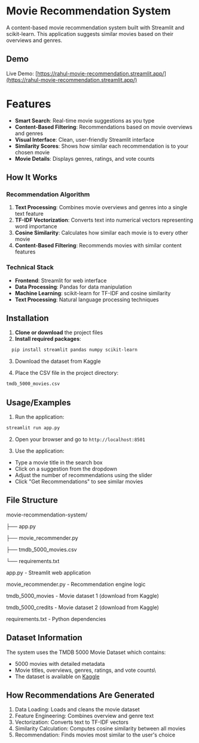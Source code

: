 
# Movie Recommendation System

A content-based movie recommendation system built with Streamlit and scikit-learn. This application suggests similar movies based on their overviews and genres.




## Demo

Live Demo: [https://rahul-movie-recommendation.streamlit.app/](https://rahul-movie-recommendation.streamlit.app/)
# Features

- **Smart Search**: Real-time movie suggestions as you type
- **Content-Based Filtering**: Recommendations based on movie overviews and genres
- **Visual Interface**: Clean, user-friendly Streamlit interface
- **Similarity Scores**: Shows how similar each recommendation is to your chosen movie
- **Movie Details**: Displays genres, ratings, and vote counts




## How It Works

### Recommendation Algorithm
1. **Text Processing**: Combines movie overviews and genres into a single text feature
2. **TF-IDF Vectorization**: Converts text into numerical vectors representing word importance
3. **Cosine Similarity**: Calculates how similar each movie is to every other movie
4. **Content-Based Filtering**: Recommends movies with similar content features

### Technical Stack
- **Frontend**: Streamlit for web interface
- **Data Processing**: Pandas for data manipulation
- **Machine Learning**: scikit-learn for TF-IDF and cosine similarity
- **Text Processing**: Natural language processing techniques
## Installation

1. **Clone or download** the project files
2. **Install required packages**:
   
```bash
  pip install streamlit pandas numpy scikit-learn
```

3. Download the dataset from Kaggle

4. Place the CSV file in the project directory:
```bash
tmdb_5000_movies.csv
```
## Usage/Examples

1. Run the application:
```bash
streamlit run app.py
```

2. Open your browser and go to ```http://localhost:8501```

3. Use the application:
- Type a movie title in the search box
- Click on a suggestion from the dropdown
- Adjust the number of recommendations using the slider
- Click "Get Recommendations" to see similar movies
## File Structure

movie-recommendation-system/

├── app.py

├── movie_recommender.py

├── tmdb_5000_movies.csv

└── requirements.txt

app.py - Streamlit web application

movie_recommender.py - Recommendation engine logic

tmdb_5000_movies - Movie dataset 1 (download from Kaggle)

tmdb_5000_credits - Movie dataset 2 (download from Kaggle)

requirements.txt - Python dependencies
## Dataset Information

The system uses the TMDB 5000 Movie Dataset which contains:
- 5000 movies with detailed metadata
- Movie titles, overviews, genres, ratings, and vote counts\
- The dataset is available on [Kaggle](https://www.kaggle.com/datasets/tmdb/tmdb-movie-metadata)
## How Recommendations Are Generated

1. Data Loading: Loads and cleans the movie dataset
2. Feature Engineering: Combines overview and genre text
3. Vectorization: Converts text to TF-IDF vectors
4. Similarity Calculation: Computes cosine similarity between all movies
5. Recommendation: Finds movies most similar to the user's choice
